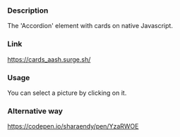 ### Description

The 'Accordion' element with cards on native Javascript.

### Link
https://cards_aash.surge.sh/

### Usage

You can select a picture by clicking on it.

### Alternative way

https://codepen.io/sharaendy/pen/YzaRWOE
